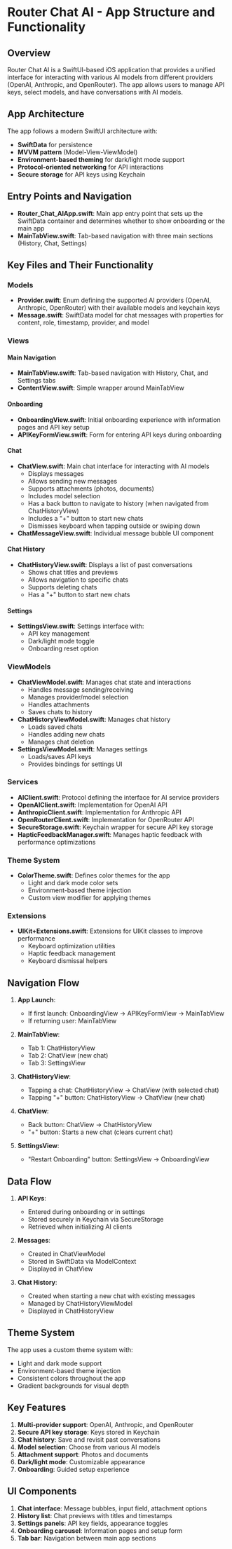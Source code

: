 # Router Chat AI - App Structure and Functionality

## Overview

Router Chat AI is a SwiftUI-based iOS application that provides a unified interface for interacting with various AI models from different providers (OpenAI, Anthropic, and OpenRouter). The app allows users to manage API keys, select models, and have conversations with AI models.

## App Architecture

The app follows a modern SwiftUI architecture with:

- **SwiftData** for persistence
- **MVVM pattern** (Model-View-ViewModel)
- **Environment-based theming** for dark/light mode support
- **Protocol-oriented networking** for API interactions
- **Secure storage** for API keys using Keychain

## Entry Points and Navigation

- **Router_Chat_AIApp.swift**: Main app entry point that sets up the SwiftData container and determines whether to show onboarding or the main app
- **MainTabView.swift**: Tab-based navigation with three main sections (History, Chat, Settings)

## Key Files and Their Functionality

### Models

- **Provider.swift**: Enum defining the supported AI providers (OpenAI, Anthropic, OpenRouter) with their available models and keychain keys
- **Message.swift**: SwiftData model for chat messages with properties for content, role, timestamp, provider, and model

### Views

#### Main Navigation
- **MainTabView.swift**: Tab-based navigation with History, Chat, and Settings tabs
- **ContentView.swift**: Simple wrapper around MainTabView

#### Onboarding
- **OnboardingView.swift**: Initial onboarding experience with information pages and API key setup
- **APIKeyFormView.swift**: Form for entering API keys during onboarding

#### Chat
- **ChatView.swift**: Main chat interface for interacting with AI models
  - Displays messages
  - Allows sending new messages
  - Supports attachments (photos, documents)
  - Includes model selection
  - Has a back button to navigate to history (when navigated from ChatHistoryView)
  - Includes a "+" button to start new chats
  - Dismisses keyboard when tapping outside or swiping down
- **ChatMessageView.swift**: Individual message bubble UI component

#### Chat History
- **ChatHistoryView.swift**: Displays a list of past conversations
  - Shows chat titles and previews
  - Allows navigation to specific chats
  - Supports deleting chats
  - Has a "+" button to start new chats

#### Settings
- **SettingsView.swift**: Settings interface with:
  - API key management
  - Dark/light mode toggle
  - Onboarding reset option

### ViewModels

- **ChatViewModel.swift**: Manages chat state and interactions
  - Handles message sending/receiving
  - Manages provider/model selection
  - Handles attachments
  - Saves chats to history
- **ChatHistoryViewModel.swift**: Manages chat history
  - Loads saved chats
  - Handles adding new chats
  - Manages chat deletion
- **SettingsViewModel.swift**: Manages settings
  - Loads/saves API keys
  - Provides bindings for settings UI

### Services

- **AIClient.swift**: Protocol defining the interface for AI service providers
- **OpenAIClient.swift**: Implementation for OpenAI API
- **AnthropicClient.swift**: Implementation for Anthropic API
- **OpenRouterClient.swift**: Implementation for OpenRouter API
- **SecureStorage.swift**: Keychain wrapper for secure API key storage
- **HapticFeedbackManager.swift**: Manages haptic feedback with performance optimizations

### Theme System

- **ColorTheme.swift**: Defines color themes for the app
  - Light and dark mode color sets
  - Environment-based theme injection
  - Custom view modifier for applying themes

### Extensions

- **UIKit+Extensions.swift**: Extensions for UIKit classes to improve performance
  - Keyboard optimization utilities
  - Haptic feedback management
  - Keyboard dismissal helpers

## Navigation Flow

1. **App Launch**:
   - If first launch: OnboardingView → APIKeyFormView → MainTabView
   - If returning user: MainTabView

2. **MainTabView**:
   - Tab 1: ChatHistoryView
   - Tab 2: ChatView (new chat)
   - Tab 3: SettingsView

3. **ChatHistoryView**:
   - Tapping a chat: ChatHistoryView → ChatView (with selected chat)
   - Tapping "+" button: ChatHistoryView → ChatView (new chat)

4. **ChatView**:
   - Back button: ChatView → ChatHistoryView
   - "+" button: Starts a new chat (clears current chat)

5. **SettingsView**:
   - "Restart Onboarding" button: SettingsView → OnboardingView

## Data Flow

1. **API Keys**:
   - Entered during onboarding or in settings
   - Stored securely in Keychain via SecureStorage
   - Retrieved when initializing AI clients

2. **Messages**:
   - Created in ChatViewModel
   - Stored in SwiftData via ModelContext
   - Displayed in ChatView

3. **Chat History**:
   - Created when starting a new chat with existing messages
   - Managed by ChatHistoryViewModel
   - Displayed in ChatHistoryView

## Theme System

The app uses a custom theme system with:
- Light and dark mode support
- Environment-based theme injection
- Consistent colors throughout the app
- Gradient backgrounds for visual depth

## Key Features

1. **Multi-provider support**: OpenAI, Anthropic, and OpenRouter
2. **Secure API key storage**: Keys stored in Keychain
3. **Chat history**: Save and revisit past conversations
4. **Model selection**: Choose from various AI models
5. **Attachment support**: Photos and documents
6. **Dark/light mode**: Customizable appearance
7. **Onboarding**: Guided setup experience

## UI Components

1. **Chat interface**: Message bubbles, input field, attachment options
2. **History list**: Chat previews with titles and timestamps
3. **Settings panels**: API key fields, appearance toggles
4. **Onboarding carousel**: Information pages and setup form
5. **Tab bar**: Navigation between main app sections
